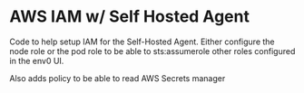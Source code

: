 # AWS IAM w/ Self Hosted Agent

Code to help setup IAM for the Self-Hosted Agent. 
Either configure the node role or the pod role to be able to sts:assumerole other roles configured in the env0 UI.

Also adds policy to be able to read AWS Secrets manager
